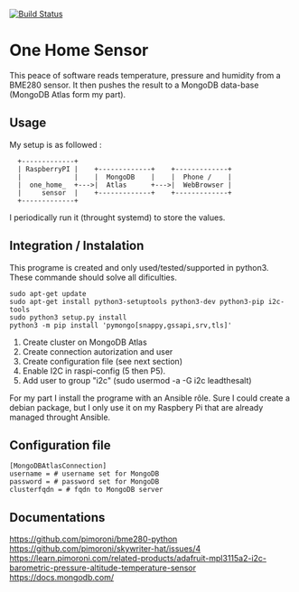 [![Build Status](https://travis-ci.org/LeadTheSalt/one_home_sensor.svg?branch=master)](https://travis-ci.org/LeadTheSalt/one_home_sensor)
# One Home Sensor

This peace of software reads temperature, pressure and humidity from a BME280 sensor. It then pushes the result to a MongoDB data-base (MongoDB Atlas form my part). 

## Usage 
My setup is as followed :
```
  +-------------+
  | RaspberryPI |    +-------------+    +-------------+ 
  |             |    |  MongoDB    |    |  Phone /    |
  |  one_home_  +--->|  Atlas      +--->|  WebBrowser |
  |     sensor  |    +-------------+    +-------------+
  +-------------+
```
I periodically run it (throught systemd) to store the values. 


## Integration / Instalation
This programe is created and only used/tested/supported in python3. These commande should solve all dificulties. 

```
sudo apt-get update
sudo apt-get install python3-setuptools python3-dev python3-pip i2c-tools 
sudo python3 setup.py install 
python3 -m pip install 'pymongo[snappy,gssapi,srv,tls]'
```
1. Create cluster on MongoDB Atlas
2. Create connection autorization and user 
3. Create configuration file (see next section)
4. Enable  I2C in raspi-config (5 then P5).
5. Add user to group "i2c" (sudo usermod -a -G i2c leadthesalt)

For my part I install the programe with an Ansible rôle. Sure I could create a debian package, but I only use it on my Raspbery Pi that are already managed throught Ansible. 
 
## Configuration file 
```
[MongoDBAtlasConnection]
username = # username set for MongoDB
password = # password set for MongoDB
clusterfqdn = # fqdn to MongoDB server 

```

## Documentations 
https://github.com/pimoroni/bme280-python  
https://github.com/pimoroni/skywriter-hat/issues/4  
https://learn.pimoroni.com/related-products/adafruit-mpl3115a2-i2c-barometric-pressure-altitude-temperature-sensor  
https://docs.mongodb.com/  